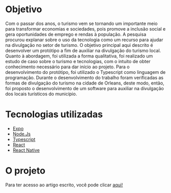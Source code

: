 # Objetivo

Com o passar dos anos, o turismo vem se tornando um importante meio para transformar economias e sociedades, pois promove a inclusão social e gera oportunidades de emprego e rendas à população. A pesquisa procurou explanar sobre o uso da tecnologia como um recurso para ajudar na divulgação no setor de turismo. O objetivo principal aqui descrito é desenvolver um protótipo a fim de auxiliar na divulgação do turismo local. Quanto à abordagem, foi utilizada a forma qualitativa, foi realizado um estudo de caso sobre o turismo e tecnologias, com o intuito de obter conhecimento necessário para dar início ao projeto. Para o desenvolvimento do protótipo, foi utilizado o Typescript como linguagem de programação. Durante o desenvolvimento do trabalho foram verificadas as formas de divulgação do turismo na cidade de Orleans, deste modo, então, foi proposto o desenvolvimento de um software para auxiliar na divulgação dos locais turísticos do município.

# Tecnologias utilizadas

<ul>
  <li><a href="https://expo.io/"> Expo </a></li>
  <li><a href="https://nodejs.org/en/"> Node.Js </a></li>
  <li><a href="https://www.typescriptlang.org/"> Typescript </a></li>
  <li><a href="https://reactjs.org/"> React </a></li>
  <li><a href="https://reactnative.dev/"> React Native </a></li>
</ul>

# O projeto

Para ter acesso ao artigo escrito, você pode clicar <a href="https://drive.google.com/file/d/1HwUN0iicp0h7R0IvNTJi2kRp_n2bDHxm/view?usp=sharing">aqui!</a>
